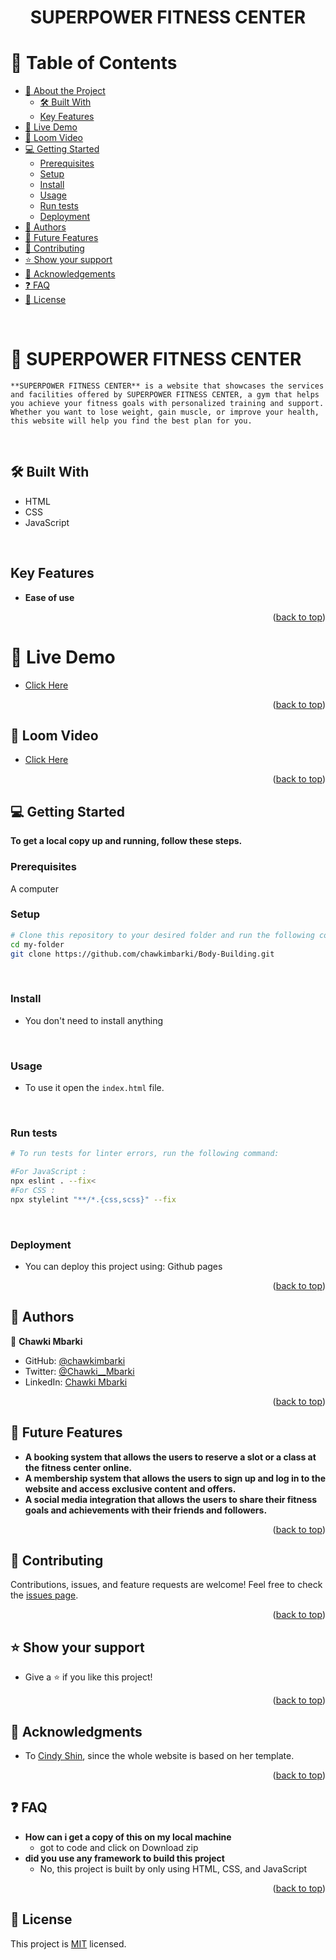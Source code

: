 <a id="readme-top"></a>
<div align="center">
  <h1><b>SUPERPOWER FITNESS CENTER</b></h1>
</div>

<!-- TABLE OF CONTENTS -->

# 📗 Table of Contents

- [📖 About the Project](#about-project)
  - [🛠 Built With](#built-with)
  - [Key Features](#key-features)
- [🚀 Live Demo](#live-demo)
- [🎥 Loom Video](#Loom-Video)
- [💻 Getting Started](#getting-started)
  - [Prerequisites](#prerequisites)
  - [Setup](#setup)
  - [Install](#install)
  - [Usage](#usage)
  - [Run tests](#run-tests)
  - [Deployment](#triangular_flag_on_post-deployment)
- [👥 Authors](#authors)
- [🔭 Future Features](#future-features)
- [🤝 Contributing](#contributing)
- [⭐️ Show your support](#support)
- [🙏 Acknowledgements](#acknowledgements)
- [❓ FAQ](#faq)
- [📝 License](#license)

<br>

# 📖 **SUPERPOWER FITNESS CENTER** <a id="about-project"></a>
    **SUPERPOWER FITNESS CENTER** is a website that showcases the services and facilities offered by SUPERPOWER FITNESS CENTER, a gym that helps you achieve your fitness goals with personalized training and support. Whether you want to lose weight, gain muscle, or improve your health, this website will help you find the best plan for you.
<br>

## 🛠 **Built With** <a id="built-with"></a>
- HTML
- CSS
- JavaScript
<br>

## **Key Features** <a id="key-features"></a>
- **Ease of use**
<p align="right">(<a href="#readme-top">back to top</a>)</p>

# 🚀 **Live Demo** <a id="live-demo"></a>
- [Click Here](https://chawkimbarki.github.io/Body-Building/)
<p align="right">(<a href="#readme-top">back to top</a>)</p>

## 🎥 **Loom Video** <a id="Loom-Video"></a>
- [Click Here](https://www.loom.com/share/bf844324517f49baad8bf9ff0340e9b5)
<p align="right">(<a href="#readme-top">back to top</a>)</p>

## 💻 **Getting Started** <a id="getting-started"></a>
  **To get a local copy up and running, follow these steps.**
<br>

### **Prerequisites**
  A computer
<br>

### **Setup**
```bash
# Clone this repository to your desired folder and run the following commands:
cd my-folder
git clone https://github.com/chawkimbarki/Body-Building.git
```
<br>

### **Install**
- You don't need to install anything
<br>

### **Usage**
- To use it open the `index.html` file.
<br>

### **Run tests**
```bash
# To run tests for linter errors, run the following command:

#For JavaScript :
npx eslint . --fix<
#For CSS :
npx stylelint "**/*.{css,scss}" --fix
```
<br>

### **Deployment**
- You can deploy this project using:
Github pages
<p align="right">(<a href="#readme-top">back to top</a>)</p>

## 👥 **Authors** <a id="authors"></a>
👤 **Chawki Mbarki**

- GitHub: [@chawkimbarki](https://github.com/chawkimbarki)
- Twitter: [@Chawki__Mbarki](https://twitter.com/Chawki__Mbarki)
- LinkedIn: [Chawki Mbarki](https://www.linkedin.com/in/chawki-mbarki-a77546202/)

<p align="right">(<a href="#readme-top">back to top</a>)</p>

## 🔭 **Future Features** <a id="future-features"></a>
- **A booking system that allows the users to reserve a slot or a class at the fitness center online.**<br>
- **A membership system that allows the users to sign up and log in to the website and access exclusive content and offers.**<br>
- **A social media integration that allows the users to share their fitness goals and achievements with their friends and followers.**

<p align="right">(<a href="#readme-top">back to top</a>)</p>

## 🤝 **Contributing** <a id="contributing"></a>
Contributions, issues, and feature requests are welcome!
Feel free to check the [issues page](https://github.com/chawkimbarki/Body-Building/issues).

<p align="right">(<a href="#readme-top">back to top</a>)</p>

## ⭐️ **Show your support** <a id="support"></a>
- Give a ⭐️ if you like this project!

<p align="right">(<a href="#readme-top">back to top</a>)</p>

## 🙏 **Acknowledgments** <a id="acknowledgements"></a>
- To [Cindy Shin](https://www.behance.net/adagio07), since the whole website is based on her template.

<p align="right">(<a href="#readme-top">back to top</a>)</p>

## ❓ **FAQ** <a id="faq"></a>
- **How can i get a copy of this on my local machine**
  - got to code and click on Download zip
- **did you use any framework to build this project**
  - No, this project is built by only using HTML, CSS, and JavaScript

<p align="right">(<a href="#readme-top">back to top</a>)</p>

## 📝 **License** <a id="license"></a>
This project is [MIT](./LICENSE) licensed.
